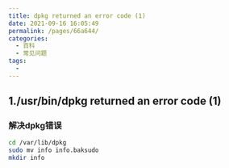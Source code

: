 ```yaml
---
title: dpkg returned an error code (1)
date: 2021-09-16 16:05:49
permalink: /pages/66a644/
categories:
  - 百科
  - 常见问题
tags:
  - 
---
```

## 1./usr/bin/dpkg returned an error code (1)
### 解决dpkg错误
```bash
cd /var/lib/dpkg
sudo mv info info.baksudo
mkdir info
```
